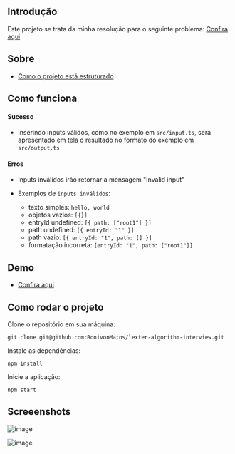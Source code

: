 ## Introdução

Este projeto se trata da minha resolução para o seguinte problema: [Confira aqui](./DESCRIPTION.md)

## Sobre

- [Como o projeto está estruturado](./STRUCTURE.md)

## Como funciona

#### Sucesso

- Inserindo inputs válidos, como no exemplo em `src/input.ts`, será apresentado em tela o resultado no formato do exemplo em `src/output.ts`

#### Erros

- Inputs inválidos irão retornar a mensagem "Invalid input"

- Exemplos de `inputs inválidos`:
  - texto simples: `hello, world`
  - objetos vazios: `[{}]`
  - entryId undefined: `[{ path: ["root1"] }]`
  - path undefined: `[{ entryId: "1" }]`
  - path vazio: `[{ entryId: "1", path: [] }]`
  - formatação incorreta: `[entryId: "1", path: ["root1"]]`

## Demo

-  [Confira aqui](https://lexter-algorithm-interview.onrender.com/)

## Como rodar o projeto

Clone o repositório em sua máquina:
```
git clone git@github.com:RonivonMatos/lexter-algorithm-interview.git
```

Instale as dependências:
```
npm install
```

Inicie a aplicação:
```
npm start
```

## Screeenshots

![image](https://github.com/RonivonMatos/lexter-algorithm-interview/assets/55556872/c2bd9619-93cb-4b62-b131-3853047dea97)

![image](https://github.com/RonivonMatos/lexter-algorithm-interview/assets/55556872/775354ea-a4a6-4279-b3ae-ffc3b01b63ad)

